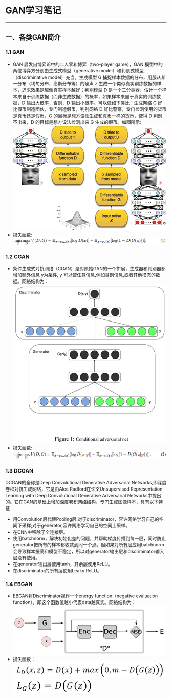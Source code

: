 # GAN学习笔记
***
## 一、各类GAN简介
### 1.1  GAN
* GAN 启发自博弈论中的二人零和博弈（two-player game），GAN 模型中的两位博弈方分别由生成式模型（generative model）和判别式模型（discriminative model）充当。生成模型 G 捕捉样本数据的分布，用服从某一分布（均匀分布，高斯分布等）的噪声 z 生成一个类似真实训练数据的样本，追求效果是越像真实样本越好；判别模型 D 是一个二分类器，估计一个样本来自于训练数据（而非生成数据）的概率，如果样本来自于真实的训练数据，D 输出大概率，否则，D 输出小概率。可以做如下类比：生成网络 G 好比假币制造团伙，专门制造假币，判别网络 D 好比警察，专门检测使用的货币是真币还是假币，G 的目标是想方设法生成和真币一样的货币，使得 D 判别不出来，D 的目标是想方设法检测出来 G 生成的假币。如图所示:  
![GAN.jpg](pics/GAN.jpg)
* 损失函数:  
![GAN_loss.png](pics/GAN_loss.png)
### 1.2  CGAN
* 条件生成式对抗网络（CGAN）是对原始GAN的一个扩展，生成器和判别器都增加额外信息 y为条件, y 可以使任意信息,例如类别信息,或者其他模态的数据。网络结构为：  
![CGAN.jpg](pics/CGAN.png)
* 损失函数:  
![CGAN_loss.jpg](pics/CGAN_loss.png)
### 1.3  DCGAN
DCGAN的全称是Deep Convolutional Generative Adversarial Networks,即深度卷积对抗生成网络，它是由Alec Radford在论文Unsupervised Representation Learning with Deep Convolutional Generative Adversarial Networks中提出的。它在GAN的基础上增加深度卷积网络结构，专门生成图像样本，具有以下特征：
* 用Convolution层代替Pooling层:对于discriminator，容许网络学习自己的空间下采样;对于generator,容许网络学习自己的空间上采样。
* 在CNN中移除了全连接层。
* 使用batchnorm，解决初始化差的问题，并帮助梯度传播到每一层，同时防止generator把所有的样本都收敛到同一个点。但如果对所有层应用batchnorm会导致样本振荡和模型不稳定，所以对generator输出层和discriminator输入层没有使用。
* 在generator输出层使用tanh，其余层使用ReLU。
* 在discriminator的所有层使用Leaky ReLU。
### 1.4  EBGAN
* EBGAN将Discriminator视作一个energy function（negative evaluation function），即这个函数值越小代表data越真实。网络结构为：
![EBGAN.png](pics/EBGAN.png)
* 损失函数：  
![EBGAN_dloss.png](pics/EBGAN_dloss.png)  
![EBGAN_gloss.png](pics/EBGAN_gloss.png)
